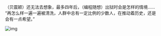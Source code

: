 （贝震颖）还无法去想象，最多四年后，（编程随想）出狱时会是怎样的情境…… “再怎么样一遍一遍被清洗，人群中总有一定比例的少数人，在推动着历史，还是会有一点希望。” 


![img](https://chinadigitaltimes.net/chinese/files/2024/04/20240427_dailyquote.png)

